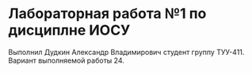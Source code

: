 # Лабораторная работа №1 по дисциплне ИОСУ
Выполнил Дудкин Александр Владимирович студент группу ТУУ-411. Вариант выполняемой работы 24.
